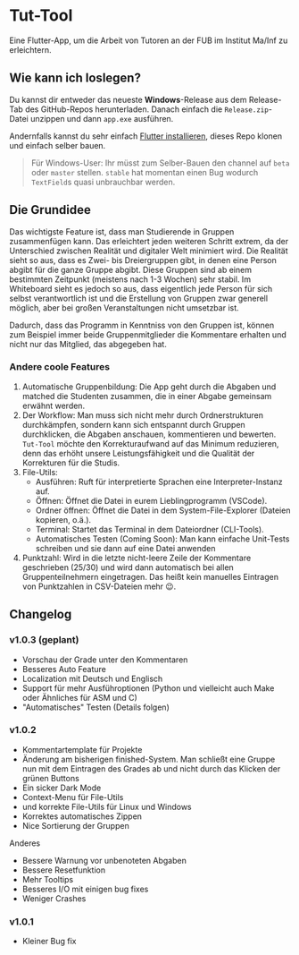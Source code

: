 # Tut-Tool

Eine Flutter-App, um die Arbeit von Tutoren an der FUB im Institut Ma/Inf zu erleichtern.

## Wie kann ich loslegen?

Du kannst dir entweder das neueste **Windows**-Release aus dem Release-Tab des GitHub-Repos herunterladen. Danach einfach die `Release.zip`-Datei unzippen und dann `app.exe` ausführen. 

Andernfalls kannst du sehr einfach [Flutter installieren](https://docs.flutter.dev/get-started/install), dieses Repo klonen und einfach selber bauen. 

> Für Windows-User: Ihr müsst zum Selber-Bauen den channel auf `beta` oder `master` stellen. `stable` hat momentan einen Bug wodurch `TextField`s quasi unbrauchbar werden.  

## Die Grundidee

Das wichtigste Feature ist, dass man Studierende in Gruppen zusammenfügen kann. Das erleichtert jeden weiteren Schritt extrem, da der Unterschied zwischen Realität und digitaler Welt minimiert wird. Die Realität sieht so aus, dass es Zwei- bis Dreiergruppen gibt, in denen eine Person abgibt für die ganze Gruppe abgibt. Diese Gruppen sind ab einem bestimmten Zeitpunkt (meistens nach 1-3 Wochen) sehr stabil. Im Whiteboard sieht es jedoch so aus, dass eigentlich jede Person für sich selbst verantwortlich ist und die Erstellung von Gruppen zwar generell möglich, aber bei großen Veranstaltungen nicht umsetzbar ist.

Dadurch, dass das Programm in Kenntniss von den Gruppen ist, können zum Beispiel immer beide Gruppenmitglieder die Kommentare erhalten und nicht nur das Mitglied, das abgegeben hat. 

### Andere coole Features

1. Automatische Gruppenbildung: Die App geht durch die Abgaben und matched die Studenten zusammen, die in einer Abgabe gemeinsam erwähnt werden. 
2. Der Workflow: Man muss sich nicht mehr durch Ordnerstrukturen durchkämpfen, sondern kann sich entspannt durch Gruppen durchklicken, die Abgaben anschauen, kommentieren und bewerten. `Tut-Tool` möchte den Korrekturaufwand auf das Minimum reduzieren, denn das erhöht unsere Leistungsfähigkeit und die Qualität der Korrekturen für die Studis. 
3. File-Utils:
    - Ausführen: Ruft für interpretierte Sprachen eine Interpreter-Instanz auf.
    - Öffnen: Öffnet die Datei in eurem Lieblingprogramm (VSCode).
    - Ordner öffnen: Öffnet die Datei in dem System-File-Explorer (Dateien kopieren, o.ä.).
    - Terminal: Startet das Terminal in dem Dateiordner (CLI-Tools).
    - Automatisches Testen (Coming Soon): Man kann einfache Unit-Tests schreiben und sie dann auf eine Datei anwenden
4. Punktzahl: Wird in die letzte nicht-leere Zeile der Kommentare geschrieben (25/30) und wird dann automatisch bei allen Gruppenteilnehmern eingetragen. Das heißt kein manuelles Eintragen von Punktzahlen in CSV-Dateien mehr 😉.

## Changelog

### v1.0.3 (geplant)
- Vorschau der Grade unter den Kommentaren
- Besseres Auto Feature
- Localization mit Deutsch und Englisch
- Support für mehr Ausführoptionen (Python und vielleicht auch Make oder Ähnliches für ASM und C)
- "Automatisches" Testen (Details folgen)

### v1.0.2
- Kommentartemplate für Projekte
- Änderung am bisherigen finished-System. Man schließt eine Gruppe nun mit dem Eintragen des Grades ab und nicht durch das Klicken der grünen Buttons
- Ein sicker Dark Mode
- Context-Menu für File-Utils
- und korrekte File-Utils für Linux und Windows
- Korrektes automatisches Zippen
- Nice Sortierung der Gruppen

Anderes
- Bessere Warnung vor unbenoteten Abgaben
- Bessere Resetfunktion
- Mehr Tooltips
- Besseres I/O mit einigen bug fixes
- Weniger Crashes

### v1.0.1
- Kleiner Bug fix
